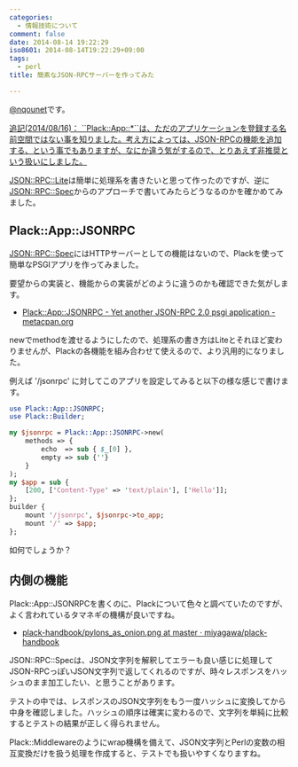 ```yaml
---
categories:
  - 情報技術について
comment: false
date: 2014-08-14 19:22:29
iso8601: 2014-08-14T19:22:29+09:00
tags:
  - perl
title: 簡素なJSON-RPCサーバーを作ってみた

---
```


<p><a href="https://twitter.com/nqounet">@nqounet</a>です。</p>

<ins>
追記(2014/08/16)： ``Plack::App::*``は、ただのアプリケーションを登録する名前空間ではない事を知りました。考え方によっては、JSON-RPCの機能を追加する、という事でもありますが、なにか違う気がするので、とりあえず非推奨という扱いにしました。
</ins>

<p><a href="https://metacpan.org/pod/JSON::RPC::Lite">JSON::RPC::Lite</a>は簡単に処理系を書きたいと思って作ったのですが、逆に<a href="https://metacpan.org/pod/JSON::RPC::Spec">JSON::RPC::Spec</a>からのアプローチで書いてみたらどうなるのかを確かめてみました。</p>



<h2>Plack::App::JSONRPC</h2>

<p><a href="https://metacpan.org/pod/JSON::RPC::Spec">JSON::RPC::Spec</a>にはHTTPサーバーとしての機能はないので、Plackを使って簡単なPSGIアプリを作ってみました。</p>

<p>要望からの実装と、機能からの実装がどのように違うのかも確認できた気がします。</p>

<ul>
<li><a href="https://metacpan.org/pod/Plack::App::JSONRPC">Plack::App::JSONRPC - Yet another JSON-RPC 2.0 psgi application - metacpan.org</a></li>
</ul>

<p>newでmethodを渡せるようにしたので、処理系の書き方はLiteとそれほど変わりませんが、Plackの各機能を組み合わせて使えるので、より汎用的になりました。</p>

<p>例えば '/jsonrpc' に対してこのアプリを設定してみると以下の様な感じで書けます。</p>

```perl
use Plack::App::JSONRPC;
use Plack::Builder;

my $jsonrpc = Plack::App::JSONRPC->new(
    methods => {
        echo  => sub { $_[0] },
        empty => sub {''}
    }
);
my $app = sub {
    [200, ['Content-Type' => 'text/plain'], ['Hello']];
};
builder {
    mount '/jsonrpc', $jsonrpc->to_app;
    mount '/' => $app;
};
```

<p>如何でしょうか？</p>

<h2>内側の機能</h2>

<p>Plack::App::JSONRPCを書くのに、Plackについて色々と調べていたのですが、よく言われているタマネギの機構が良いですね。</p>

<ul>
<li><a href="https://github.com/miyagawa/plack-handbook/blob/master/images/pylons_as_onion.png">plack-handbook/pylons_as_onion.png at master · miyagawa/plack-handbook</a></li>
</ul>

<p>JSON::RPC::Specは、JSON文字列を解釈してエラーも良い感じに処理してJSON-RPCっぽいJSON文字列で返してくれるのですが、時々レスポンスをハッシュのまま加工したい、と思うことがあります。</p>

<p>テストの中では、レスポンスのJSON文字列をもう一度ハッシュに変換してから中身を確認しました。ハッシュの順序は確実に変わるので、文字列を単純に比較するとテストの結果が正しく得られません。</p>

<p>Plack::Middlewareのようにwrap機構を備えて、JSON文字列とPerlの変数の相互変換だけを扱う処理を作成すると、テストでも扱いやすくなりますね。</p>
    	